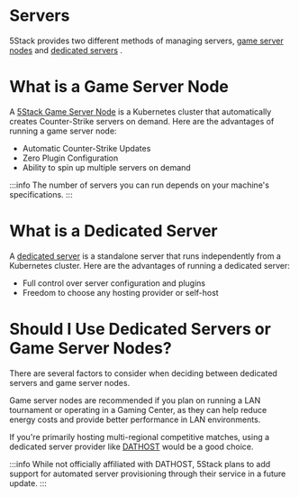  # Servers
 5Stack provides two different methods of managing servers, [game server nodes](#what-is-a-game-server-node) and [dedicated servers](#what-is-a-dedicated-server) .

# What is a Game Server Node

A [5Stack Game Server Node](./game-server-nodes) is a Kubernetes cluster that automatically creates Counter-Strike servers on demand. Here are the advantages of running a game server node:

* Automatic Counter-Strike Updates
* Zero Plugin Configuration 
* Ability to spin up multiple servers on demand

:::info
The number of servers you can run depends on your machine's specifications.
:::


# What is a Dedicated Server

A [dedicated server](./dedicated-servers) is a standalone server that runs independently from a Kubernetes cluster. Here are the advantages of running a dedicated server:

* Full control over server configuration and plugins
* Freedom to choose any hosting provider or self-host


# Should I Use Dedicated Servers or Game Server Nodes?

There are several factors to consider when deciding between dedicated servers and game server nodes.

Game server nodes are recommended if you plan on running a LAN tournament or operating in a Gaming Center, as they can help reduce energy costs and provide better performance in LAN environments.

If you're primarily hosting multi-regional competitive matches, using a dedicated server provider like [DATHOST](https://dathost.net/) would be a good choice.

:::info
While not officially affiliated with DATHOST, 5Stack plans to add support for automated server provisioning through their service in a future update.
:::